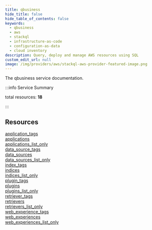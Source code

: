 ```yaml
---
title: qbusiness
hide_title: false
hide_table_of_contents: false
keywords:
  - qbusiness
  - aws
  - stackql
  - infrastructure-as-code
  - configuration-as-data
  - cloud inventory
description: Query, deploy and manage AWS resources using SQL
custom_edit_url: null
image: /img/providers/aws/stackql-aws-provider-featured-image.png
---
```


The qbusiness service documentation.

:::info Service Summary

<div class="row">
<div class="providerDocColumn">
<span>total resources:&nbsp;<b>18</b></span><br />
</div>
</div>

:::

## Resources
<div class="row">
<div class="providerDocColumn">
<a href="/providers/aws/qbusiness/application_tags/">application_tags</a><br />
<a href="/providers/aws/qbusiness/applications/">applications</a><br />
<a href="/providers/aws/qbusiness/applications_list_only/">applications_list_only</a><br />
<a href="/providers/aws/qbusiness/data_source_tags/">data_source_tags</a><br />
<a href="/providers/aws/qbusiness/data_sources/">data_sources</a><br />
<a href="/providers/aws/qbusiness/data_sources_list_only/">data_sources_list_only</a><br />
<a href="/providers/aws/qbusiness/index_tags/">index_tags</a><br />
<a href="/providers/aws/qbusiness/indices/">indices</a><br />
<a href="/providers/aws/qbusiness/indices_list_only/">indices_list_only</a>
</div>
<div class="providerDocColumn">
<a href="/providers/aws/qbusiness/plugin_tags/">plugin_tags</a><br />
<a href="/providers/aws/qbusiness/plugins/">plugins</a><br />
<a href="/providers/aws/qbusiness/plugins_list_only/">plugins_list_only</a><br />
<a href="/providers/aws/qbusiness/retriever_tags/">retriever_tags</a><br />
<a href="/providers/aws/qbusiness/retrievers/">retrievers</a><br />
<a href="/providers/aws/qbusiness/retrievers_list_only/">retrievers_list_only</a><br />
<a href="/providers/aws/qbusiness/web_experience_tags/">web_experience_tags</a><br />
<a href="/providers/aws/qbusiness/web_experiences/">web_experiences</a><br />
<a href="/providers/aws/qbusiness/web_experiences_list_only/">web_experiences_list_only</a>
</div>
</div>